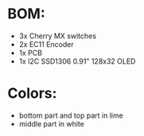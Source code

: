 # BOM:
- 3x Cherry MX switches
- 2x EC11 Encoder
- 1x PCB
- 1x I2C SSD1306 0.91" 128x32 OLED

# Colors:
- bottom part and top part in lime
- middle part in white